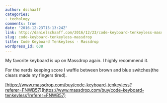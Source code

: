 ```yaml
---
author: dschaaff
categories:
- techology
comments: true
date: "2016-12-23T15:13:24Z"
link: http://danielschaaff.com/2016/12/23/code-keyboard-tenkeyless-massdrop/
slug: code-keyboard-tenkeyless-massdrop
title: Code Keyboard Tenkeyless - Massdrop
wordpress_id: 638
---
```


My favorite keyboard is up on Massdrop again. I highly recommend it.

For the nerds keeping score I waffle between brown and blue switches(the clears made my fingers tired).

[https://www.massdrop.com/buy/code-keyboard-tenkeyless?referer=FNWB57](https://www.massdrop.com/buy/code-keyboard-tenkeyless?referer=FNWB57)

